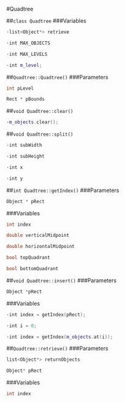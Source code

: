 #Quadtree


##```class Quadtree```
###Variables
```c++
·list<Object*> retrieve
```
```c++
·int MAX_OBJECTS
```
```c++
·int MAX_LEVELS
```
```c++
·int m_level;
```

##```Quadtree::Quadtree()```
###Parameters
```c++
int pLevel
```
```c++
Rect * pBounds
```
##```void Quadtree::clear()```
```c++
·m_objects.clear();
```
##```void Quadtree::split()```
```c++
·int subWidth
```
```c++
·int subHeight
```
```c++
·int x
```
```c++
·int y
```

##```int Quadtree::getIndex()```
###Parameters
```c++
Object * pRect
```
###Variables
```c++
int index
```
```c++
double verticalMidpoint
```
```c++
double horizontalMidpoint
```
```c++
bool topQuadrant
```
```c++
bool bottomQuadrant
```

##```void Quadtree::insert()```
###Parameters
```c++
Object *pRect
```
###Variables
```c++
·int index = getIndex(pRect);
```
```c++
·int i = 0;
```
```c++
·int index = getIndex(m_objects.at(i));
```

##```Quadtree::retrieve()```
###Parameters
```c++
list<Object*> returnObjects
```
```c++
Object* pRect
```
###Variables
```c++
int index
```
